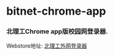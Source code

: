 bitnet-chrome-app
=================

### 北理工Chrome app版校园网登录器.

Webstore地址: [北理工外网登录器](https://chrome.google.com/webstore/detail/%E5%8C%97%E7%90%86%E5%B7%A5%E5%A4%96%E7%BD%91%E7%99%BB%E5%BD%95%E5%99%A8/opjfngkbkadfdckgfgnnfifdoeilfnfm?hl=zh-CN)
